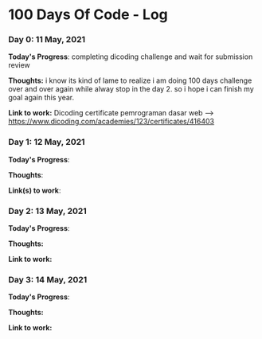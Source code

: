 # 100 Days Of Code - Log

### Day 0: 11 May, 2021

**Today's Progress**: completing dicoding challenge and wait for submission review

**Thoughts:** i know its kind of lame to realize i am doing 100 days challenge over and over again while alway stop in the day 2. so i hope i can finish my goal again this year.

**Link to work:** Dicoding certificate pemrograman dasar web --> https://www.dicoding.com/academies/123/certificates/416403 

### Day 1: 12 May, 2021

**Today's Progress**: 

**Thoughts**: 

**Link(s) to work**: 

### Day 2: 13 May, 2021

**Today's Progress**: 

**Thoughts:** 

**Link to work:** 

### Day 3: 14 May, 2021

**Today's Progress**: 

**Thoughts:** 

**Link to work:** 
